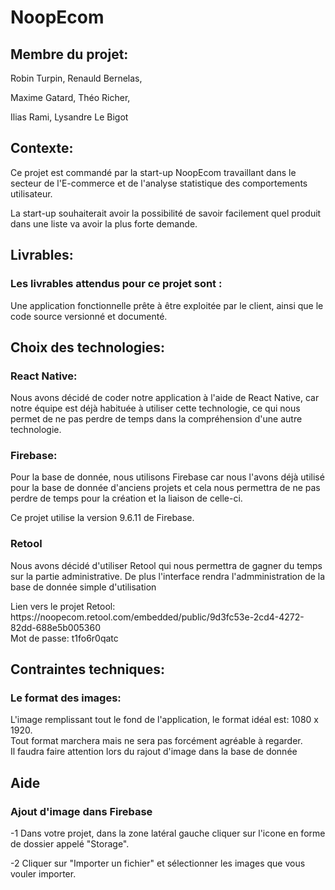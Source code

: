 # NoopEcom

<h2>Membre du projet:</h2>
<p>Robin Turpin, Renauld Bernelas,</p>
<p>Maxime Gatard, Théo Richer,</p>
<p>Ilias Rami, Lysandre Le Bigot</p>

<h2>Contexte:</h2>
<p>Ce projet est commandé par la start-up NoopEcom travaillant dans le secteur de l'E-commerce et de l'analyse statistique des comportements utilisateur.</p>
<p>La start-up souhaiterait avoir la possibilité de savoir facilement quel produit dans une liste va avoir la plus forte demande.</p>

<h2>Livrables:</h2>
<h3>Les livrables attendus pour ce projet sont :</h3>
<p>Une application fonctionnelle prête à être exploitée par le client, ainsi que le code source versionné et documenté.</p>

<h2>Choix des technologies:</h2>
<h3>React Native:</h3>
<p>Nous avons décidé de coder notre application à l'aide de React Native, car notre équipe est déjà habituée à utiliser cette technologie, ce qui nous permet de ne pas perdre de temps dans la compréhension d'une autre technologie.</p>

<h3>Firebase:</h3>
<p>Pour la base de donnée, nous utilisons Firebase car nous l'avons déjà utilisé pour la base de donnée d'anciens projets et cela nous permettra de ne pas perdre de temps pour la création et la liaison de celle-ci.</p>
<p>Ce projet utilise la version 9.6.11 de Firebase.</p>

<h3>Retool</h3>
<p>Nous avons décidé d'utiliser Retool qui nous permettra de gagner du temps sur la partie administrative. De plus l'interface rendra l'admministration de la base de donnée simple d'utilisation</p>
<p>Lien vers le projet Retool: https://noopecom.retool.com/embedded/public/9d3fc53e-2cd4-4272-82dd-688e5b005360
<br>
Mot de passe: t1fo6r0qatc</p>


<h2>Contraintes techniques:</h2>
<h3>Le format des images:</h3>
<p>L'image remplissant tout le fond de l'application, le format idéal est: 1080 x 1920.
<br>
Tout format marchera mais ne sera pas forcément agréable à regarder. 
<br>
Il faudra faire attention lors du rajout d'image dans la base de donnée</p>

<h2>Aide</h2>
<h3>Ajout d'image dans Firebase</h3>
<p>-1 Dans votre projet, dans la zone latéral gauche cliquer sur l'icone en forme de dossier appelé "Storage".</p>
<p>-2 Cliquer sur "Importer un fichier" et sélectionner les images que vous vouler importer.</p>
